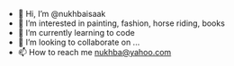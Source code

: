 - 👋 Hi, I’m @nukhbaisaak
- 👀 I’m interested in painting, fashion, horse riding, books  
- 🌱 I’m currently learning to code
- 💞️ I’m looking to collaborate on ...
- 📫 How to reach me nukhba@yahoo.com

<!---
nukhbaisaak/nukhbaisaak is a ✨ special ✨ repository because its `README.md` (this file) appears on your GitHub profile.
You can click the Preview link to take a look at your changes.
--->
